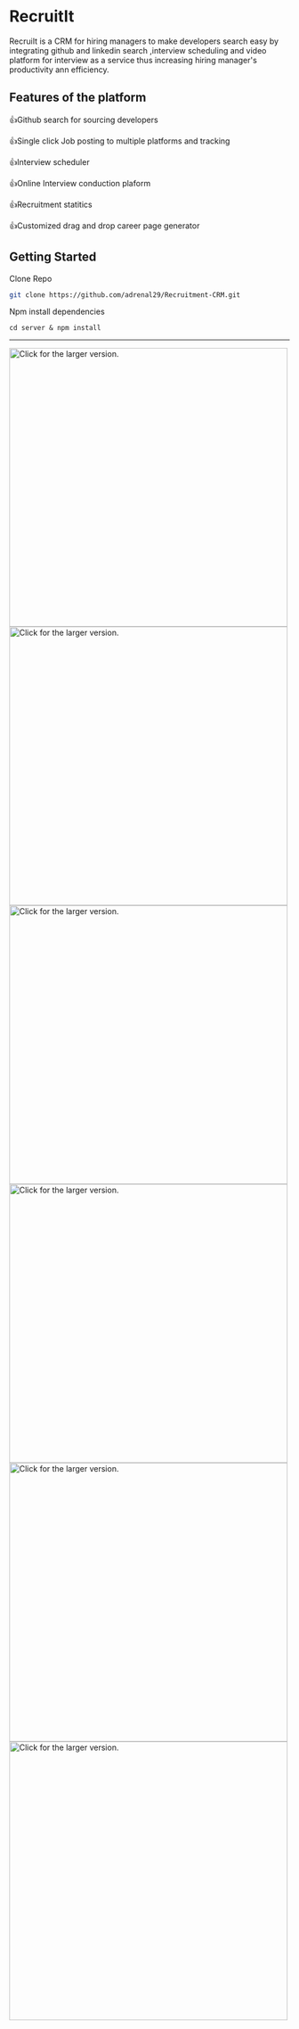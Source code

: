# RecruitIt
RecruiIt is a CRM for hiring managers to make developers search easy by integrating github and linkedin search ,interview scheduling and video platform for interview as a service thus increasing hiring manager's productivity ann efficiency.
## Features of the platform
:+1:Github search for sourcing developers

:+1:Single click Job posting to multiple platforms and tracking

:+1:Interview scheduler

:+1:Online Interview conduction plaform

:+1:Recruitment statitics

:+1:Customized drag and drop career page generator
## Getting Started
Clone Repo
```bash
git clone https://github.com/adrenal29/Recruitment-CRM.git
```

Npm install dependencies
```
cd server & npm install
```
 - - - -
<a href="https://drive.google.com/uc?export=view&id=1gplGp7w6nsem6YoG3P-QEl2kjbUDehsK"><img src="https://drive.google.com/uc?export=view&id=1gplGp7w6nsem6YoG3P-QEl2kjbUDehsK" style="width: 500px; max-width: 100%; height: auto" title="Click for the larger version." /></a>
<a href="https://drive.google.com/uc?export=view&id=1FaNKosklGYqOqqv0f9plVCJWh0bPpoDO"><img src="https://drive.google.com/uc?export=view&id=1FaNKosklGYqOqqv0f9plVCJWh0bPpoDO" style="width: 500px; max-width: 100%; height: auto" title="Click for the larger version." /></a>
<a href="https://drive.google.com/uc?export=view&id=1cageoCVQacArsQIbaCQdkTgtnbJ1LEpj"><img src="https://drive.google.com/uc?export=view&id=1cageoCVQacArsQIbaCQdkTgtnbJ1LEpj" style="width: 500px; max-width: 100%; height: auto" title="Click for the larger version." /></a>
<a href="https://drive.google.com/uc?export=view&id=1r8eBhRxNDnHyU3mDEHyyy7rRmLSDqm5T"><img src="https://drive.google.com/uc?export=view&id=1r8eBhRxNDnHyU3mDEHyyy7rRmLSDqm5T" style="width: 500px; max-width: 100%; height: auto" title="Click for the larger version." /></a>
<a href="https://drive.google.com/uc?export=view&id=1ox8-5r9HzULnrt3LXz-ELxzUMhvP0xFW"><img src="https://drive.google.com/uc?export=view&id=1ox8-5r9HzULnrt3LXz-ELxzUMhvP0xFW" style="width: 500px; max-width: 100%; height: auto" title="Click for the larger version." /></a>
<a href="https://drive.google.com/uc?export=view&id=1BQ0-LPOQ3Iuh3SRbkMChfF-h8PQA-i1_"><img src="https://drive.google.com/uc?export=view&id=1BQ0-LPOQ3Iuh3SRbkMChfF-h8PQA-i1_" style="width: 500px; max-width: 100%; height: auto" title="Click for the larger version." /></a>
